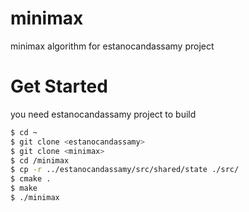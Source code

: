 # minimax
minimax algorithm for estanocandassamy project

# Get Started

you need estanocandassamy project to build

```sh
$ cd ~
$ git clone <estanocandassamy>
$ git clone <minimax>
$ cd /minimax
$ cp -r ../estanocandassamy/src/shared/state ./src/
$ cmake . 
$ make 
$ ./minimax
```
